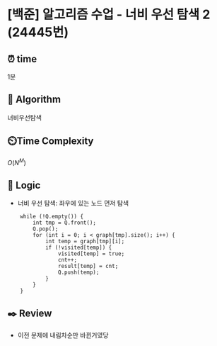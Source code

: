# [백준] 알고리즘 수업 - 너비 우선 탐색 2 (24445번)

## ⏰  **time**

1분

## :pushpin: **Algorithm**

너비우선탐색

## ⏲️**Time Complexity**

$O(N^M)$

## :round_pushpin: **Logic**

- 너비 우선 탐색: 좌우에 있는 노드 먼저 탐색
```
  	while (!Q.empty()) {
  		int tmp = Q.front();
  		Q.pop();
  		for (int i = 0; i < graph[tmp].size(); i++) {
  			int temp = graph[tmp][i];
  			if (!visited[temp]) {
  				visited[temp] = true;
  				cnt++;
  				result[temp] = cnt;
  				Q.push(temp);
  			}
  		}
  	}
```

## :black_nib: **Review**

- 이전 문제에 내림차순만 바뀐거였당
